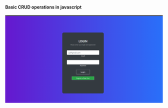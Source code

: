#### Basic CRUD operations in javascript

<div align="center">
  <img src="./.github/demo.png" width="600">  
</div>
